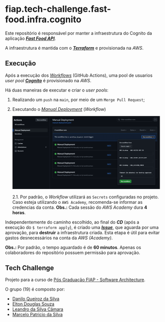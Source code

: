 # fiap.tech-challenge.fast-food.infra.cognito

Este repositório é responsável por manter a infraestrutura do Cognito da aplicação [**_Fast Food API_**](https://github.com/leandrocamara/fiap.tech-challenge.fast-food.api).

A infraestrutura é mantida com o [**_Terraform_**](https://www.terraform.io/) e provisionada na _AWS_.

## Execução

Após a execução dos [_Workflows_](https://github.com/leandrocamara/fiap.tech-challenge.fast-food.infra.k8s/actions) (GitHub Actions), uma pool de usuarios _user pool_ [**_Cognito_**](https://docs.aws.amazon.com/cognito/) é provisionado na _AWS_.

Há duas maneiras de executar e criar o _user pools_:

1. Realizando um `push` na `main`, por meio de um `Merge Pull Request`;

2. Executando o [_Manual Deployment_](https://github.com/mpatricio007/fiap.tech-challenge.fast-food.infra.cognito/actions/workflows/manual-deployment.yaml) (_Workflow_)

    ![Manual Deployment](./docs/manual-deployment.png)

    2.1. Por padrão, o _Workflow_ utilizará as `Secrets` configuradas no projeto. Caso esteja utilizando o `AWS Academy`, recomenda-se informar as credencias da conta. **Obs.:** Cada sessão do _AWS Academy_ dura **4 horas**.

Independentemente do caminho escolhido, ao final do **_CD_** (após a execução do `$ terraform apply`), é criado uma [**_Issue_**](https://github.com/mpatricio007/fiap.tech-challenge.fast-food.infra.cognito/issues), que aguarda por uma aprovação, para **destruir** a infraestrutura criada. Esta etapa é útil para evitar gastos desnecessários na conta da _AWS (Academy)_.

**Obs.:** Por padrão, o tempo aguardado é de **60 minutos**. Apenas os colaboradores do repositório possuem permissão para aprovação.

## Tech Challenge
Projeto para a curso de [Pós Graduação FIAP - Software Architecture](https://postech.fiap.com.br/curso/software-architecture/).

O grupo (19) é composto por:
- [Danilo Queiroz da Silva](https://github.com/DaniloQueirozSilva)
- [Elton Douglas Souza](https://github.com/eltonds88)
- [Leandro da Silva Câmara](https://github.com/leandrocamara)
- [Marcelo Patricio da Silva](https://github.com/mpatricio007)
